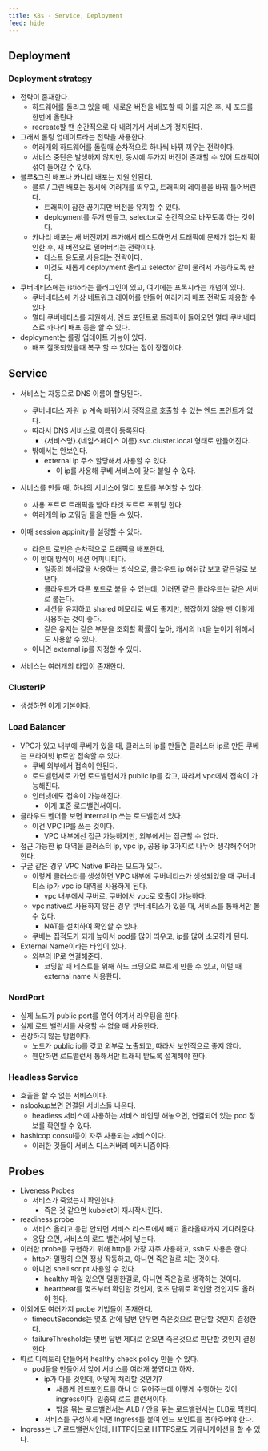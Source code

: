 ```yaml
---
title: K8s - Service, Deployment
feed: hide
---
```

## Deployment
### Deployment strategy
- 전략이 존재한다.
	- 하드웨어를 돌리고 있을 때, 새로운 버전을 배포할 때 이를 지운 후, 새 포드를 한번에 올린다.
	- recreate할 땐 순간적으로 다 내려가서 서비스가 정지된다.
- 그래서 롤링 업데이트라는 전략을 사용한다.
	- 여러개의 하드웨어를 돌릴때 순차적으로 하나씩 바꿔 끼우는 전략이다.
	- 서비스 중단은 발생하지 않지만, 동시에 두가지 버전이 존재할 수 있어 트래픽이 섞여 들어갈 수 있다.
- 블루&그린 배포나 카나리 배포는 지원 안된다.
	- 블루 / 그린 배포는 동시에 여러개를 띄우고, 트래픽의 레이블을 바꿔 틀어버린다.
		- 트래픽이 잠깐 끊기지만 버전을 유지할 수 있다.
		- deployment를 두개 만들고, selector로 순간적으로 바꾸도록 하는 것이다.
	- 카나리 배포는 새 버전까지 추가해서 테스트하면서 트래픽에 문제가 없는지 확인한 후, 새 버전으로 밀어버리는 전략이다.
		- 테스트 용도로 사용되는 전략이다.
		- 이것도 새롭게 deployment 올리고 selector 같이 물려서 가능하도록 한다.
- 쿠버네티스에는 istio라는 플러그인이 있고, 여기에는 프록시라는 개념이 있다.
	- 쿠버네티스에 가상 네트워크 레이어를 만들어 여러가지 배포 전략도 채용할 수 있다.
	- 멀티 쿠버네티스를 지원해서, 엔드 포인트로 트래픽이 들어오면 멀티 쿠버네티스로 카나리 배포 등을 할 수 있다.
- deployment는 롤링 업데이트 기능이 있다.
	- 배포 잘못되었을때 복구 할 수 있다는 점이 장점이다.

## Service
- 서비스는 자동으로 DNS 이름이 할당된다.
	- 쿠버네티스 자원 ip 계속 바뀌어서 정적으로 호출할 수 있는 엔드 포인트가 없다.
	- 따라서 DNS 서비스로 이름이 등록된다.
		- {서비스명}.{네임스페이스 이름}.svc.cluster.local 형태로 만들어진다.
	- 밖에서는 안보인다.
		- external ip 주소 할당해서 사용할 수 있다.
			- 이 ip를 사용해 쿠베 서비스에 갖다 붙일 수 있다.
- 서비스를 만들 때, 하나의 서비스에 멀티 포트를 부여할 수 있다.
	- 사용 포트로 트래픽을 받아 타겟 포트로 포워딩 한다.
	- 여러개의 ip 포워딩 룰을 만들 수 있다.
- 이때 session appinity를 설정할 수 있다.
	- 라운드 로빈은 순차적으로 트래픽을 배포한다.
	- 이 반대 방식이 세션 어피니티다.
		- 일종의 해쉬값을 사용하는 방식으로, 클라우드 ip 해쉬값 보고 같은걸로 보낸다.
		- 클라우드가 다른 포드로 붙을 수 있는데, 이러면 같은 클라우드는 같은 서버로 붙는다.
		- 세션을 유지하고 shared 메모리로 써도 좋지만, 복잡하지 않을 땐 이렇게 사용하는 것이 좋다.
		- 같은 유저는 같은 부분을 조회할 확률이 높아, 캐시의 hit을 높이기 위해서도 사용할 수 있다.
	- 아니면 external ip를 지정할 수 있다.

- 서비스는 여러개의 타입이 존재한다.
###  ClusterIP
- 생성하면 이게 기본이다.
### Load Balancer
- VPC가 있고 내부에 쿠베가 있을 때, 클러스터 ip를 만들면 클러스터 ip로 만든 쿠베는 프라이빗 ip로만 접속할 수 있다.
	- 쿠베 외부에서 접속이 안된다.
	- 로드밸런서로 가면 로드밸런서가 public ip를 갖고, 따랴서 vpc에서 접속이 가능해진다.
	- 인터넷에도 접속이 가능해진다.
		- 이게 표준 로드밸런서이다.
- 클라우드 벤더들 보면 internal ip 쓰는 로드밸런서 있다.
	- 이건 VPC IP를 쓰는 것이다.
		- VPC 내부에선 접근 가능하지만, 외부에서는 접근할 수 없다.
- 접근 가능한 ip 대역을 클러스터 ip, vpc ip, 공용 ip 3가지로 나누어 생각해주어야 한다.
- 구글 같은 경우 VPC Native IP라는 모드가 있다.
	- 이렇게 클러스터를 생성하면 VPC 내부에 쿠버네티스가 생성되었을 때 쿠버네티스 ip가 vpc ip 대역을 사용하게 된다.
		- vpc 내부에서 쿠버로, 쿠버에서 vpc로 호출이 가능하다.
	- vpc native로 사용하지 않은 경우 쿠버네티스가 있을 때, 서비스를 통해서만 볼 수 있다.
		- NAT를 설치하여 확인할 수 있다.
	- 쿠베는 집적도가 되게 높아서 pod를 많이 띄우고, ip를 많이 소모하게 된다.
- External Name이라는 타입이 있다.
	- 외부의 IP로 연결해준다.
		- 코딩할 때 테스트를 위해 하드 코딩으로 부르게 만들 수 있고, 이럴 때 external name 사용한다.
### NordPort
- 실제 노드가 public port를 열어 여기서 라우팅을 한다.
- 실제 로드 밸런서를 사용할 수 없을 때 사용한다.
- 권장하지 않는 방법이다.
	- 노드가 public ip를 갖고 외부로 노출되고, 따라서 보안적으로 좋지 않다.
	- 웬만하면 로드밸런서 통해서만 트래픽 받도록 설계해야 한다.

### Headless Service
- 호출을 할 수 없는 서비스이다.
- nslookup보면 연결된 서비스들 나온다.
	- headless 서비스에 사용하는 서비스 바인딩 해놓으면, 연결되어 있는 pod 정보를 확인할 수 있다.
- hashicop consul등이 자주 사용되는 서비스이다.
	- 이러한 것들이 서비스 디스커버리 메커니즘이다.

## Probes
- Liveness Probes
	- 서비스가 죽었는지 확인한다.
		- 죽은 것 같으면 kubelet이 재시작시킨다.
- readiness probe
	- 서비스 올리고 응답 안되면 서비스 리스트에서 빼고 올라올때까지 기다려준다.
	- 응답 오면, 서비스의 로드 밸런서에 넣는다.
- 이러한 probe를 구현하기 위해 http를 가장 자주 사용하고, ssh도 사용은 한다.
	- http가 멀쩡히 오면 정상 작동하고, 아니면 죽은걸로 치는 것이다.
	- 아니면 shell script 사용할 수 있다.
		- healthy 파일 있으면 멀쩡한걸로, 아니면 죽은걸로 생각하는 것이다.
		- heartbeat를 몇초부터 확인할 것인지, 몇초 단위로 확인할 것인지도 올려야 한다.
- 이외에도 여러가지 probe 기법들이 존재한다.
	- timeoutSeconds는 몇초 안에 답변 안우면 죽은것으로 판단할 것인지 결정한다.
	- failureThreshold는 몇번 답변 제대로 안오면 죽은것으로 판단할 것인지 결정한다.
- 따로 디렉토리 만들어서 healthy check policy 만들 수 있다.
	- pod들을 만들어서 앞에 서비스를 여러개 붙였다고 하자.
		- ip가 다를 것인데, 어떻게 처리할 것인가?
			- 새롭게 엔드포인트를 하나 더 묶어주는데 이렇게 수행하는 것이 ingress이다. 일종의 로드 밸런서이다.
			- 밖을 묶는 로드밸런서는 ALB / 안을 묶는 로드밸런서는 ELB로 찍힌다.
		- 서비스를 구성하게 되면 Ingress를 붙여 엔드 포인트를 뽑아주어야 한다.
- Ingress는 L7 로드밸런서인데, HTTP이므로 HTTPS로도 커뮤니케이션을 할 수 있다.
